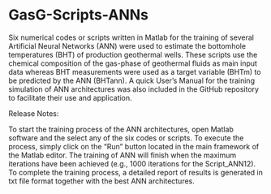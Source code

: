 # GasG-Scripts-ANNs
Six numerical codes or scripts written in Matlab for the training of several Artificial Neural Networks (ANN) were used to estimate the bottomhole temperatures (BHT) of production geothermal wells. These scripts use the chemical composition of the gas-phase of geothermal fluids as main input data whereas BHT measurements were used as a target variable (BHTm) to be predicted by the ANN (BHTann). A quick User’s Manual for the training simulation of ANN architectures was also included in the GitHub repository to facilitate their use and application.

Release Notes:

To start the training process of the ANN architectures, open Matlab software and the select any of the six codes or scripts. To execute the process, simply click on the “Run” button located in the main framework of the Matlab editor.
The training of ANN will finish when the maximum iterations have been achieved (e.g., 1000 iterations for the Script_ANN12). To complete the training process, a detailed report of results is generated in txt file format together with the best ANN architectures.
